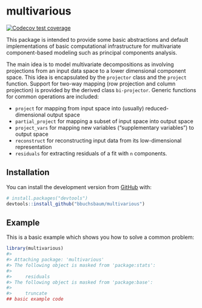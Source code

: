 
<!-- README.md is generated from README.Rmd. Please edit that file -->

# multivarious

<!-- badges: start -->

[![Codecov test
coverage](https://codecov.io/gh/bbuchsbaum/multivarious/branch/master/graph/badge.svg)](https://app.codecov.io/gh/bbuchsbaum/multivarious?branch=master)
<!-- badges: end -->

This package is intended to provide some basic abstractions and default
implementations of basic computational infrastructure for multivariate
component-based modeling such as principal components analysis.

The main idea is to model multivariate decompositions as involving
projections from an input data space to a lower dimensional component
space. This idea is encapsulated by the `projector` class and the
`project` function. Support for two-way mapping (row projection and
column projection) is provided by the derived class `bi-projector`.
Generic functions for common operations are included:

- `project` for mapping from input space into (usually)
  reduced-dimensional output space
- `partial_project` for mapping a subset of input space into output
  space
- `project_vars` for mapping new variables (“supplementary variables”)
  to output space
- `reconstruct` for reconstructing input data from its low-dimensional
  representation
- `residuals` for extracting residuals of a fit with `n` components.

## Installation

You can install the development version from
[GitHub](https://github.com/) with:

``` r
# install.packages("devtools")
devtools::install_github("bbuchsbaum/multivarious")
```

## Example

This is a basic example which shows you how to solve a common problem:

``` r
library(multivarious)
#> 
#> Attaching package: 'multivarious'
#> The following object is masked from 'package:stats':
#> 
#>     residuals
#> The following object is masked from 'package:base':
#> 
#>     truncate
## basic example code
```
